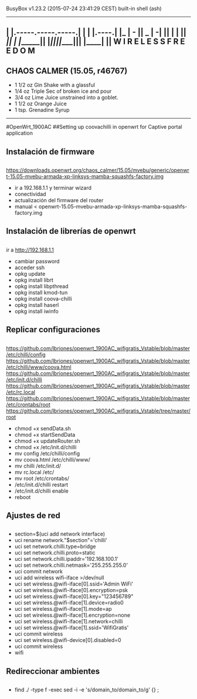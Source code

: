 
BusyBox v1.23.2 (2015-07-24 23:41:29 CEST) built-in shell (ash)

  _______                     ________        __
 |       |.-----.-----.-----.|  |  |  |.----.|  |_
 |   -   ||  _  |  -__|     ||  |  |  ||   _||   _|
 |_______||   __|_____|__|__||________||__|  |____|
          |__| W I R E L E S S   F R E E D O M
 -----------------------------------------------------
 CHAOS CALMER (15.05, r46767)
 -----------------------------------------------------
  * 1 1/2 oz Gin            Shake with a glassful
  * 1/4 oz Triple Sec       of broken ice and pour
  * 3/4 oz Lime Juice       unstrained into a goblet.
  * 1 1/2 oz Orange Juice
  * 1 tsp. Grenadine Syrup
 -----------------------------------------------------


#OpenWrt_1900AC
##Setting up coovachilli in openwrt for Captive portal application

## Instalación de firmware
##

https://downloads.openwrt.org/chaos_calmer/15.05/mvebu/generic/openwrt-15.05-mvebu-armada-xp-linksys-mamba-squashfs-factory.img

- ir a 192.168.1.1 y terminar wizard
- conectividad
- actualización del firmware del router
- manual < openwrt-15.05-mvebu-armada-xp-linksys-mamba-squashfs-factory.img

## Instalación de librerías de openwrt
##

ir a http://192.168.1.1
- cambiar password
- acceder ssh
- opkg update
- opkg install librt
- opkg install libpthread
- opkg install kmod-tun
- opkg install coova-chilli
- opkg install haserl
- opkg install iwinfo

## Replicar configuraciones
##

https://github.com/lbriones/openwrt_1900AC_wifigratis_Vstable/blob/master/etc/chilli/config
https://github.com/lbriones/openwrt_1900AC_wifigratis_Vstable/blob/master/etc/chilli/www/coova.html
https://github.com/lbriones/openwrt_1900AC_wifigratis_Vstable/blob/master/etc/init.d/chilli
https://github.com/lbriones/openwrt_1900AC_wifigratis_Vstable/blob/master/etc/rc.local
https://github.com/lbriones/openwrt_1900AC_wifigratis_Vstable/blob/master/etc/crontabs/root
https://github.com/lbriones/openwrt_1900AC_wifigratis_Vstable/tree/master/root

- chmod +x sendData.sh
- chmod +x startSendData
- chmod +x updateRouter.sh
- chmod +x /etc/init.d/chilli
- mv config     /etc/chilli/config
- mv coova.html /etc/chilli/www/
- mv chilli     /etc/init.d/
- mv rc.local   /etc/
- mv root       /etc/crontabs/
- /etc/init.d/chilli restart
- /etc/init.d/chilli enable
- reboot

## Ajustes de red
##

- section=$(uci add network interface)
- uci rename network."$section"='chilli'
- uci set network.chilli.type=bridge
- uci set network.chilli.proto=static
- uci set network.chilli.ipaddr='192.168.100.1'
- uci set network.chilli.netmask='255.255.255.0'
- uci commit network
- uci add wireless wifi-iface >/dev/null
- uci set wireless.@wifi-iface[0].ssid='Admin WiFi'
- uci set wireless.@wifi-iface[0].encryption=psk
- uci set wireless.@wifi-iface[0].key="123456789"
- uci set wireless.@wifi-iface[1].device=radio0
- uci set wireless.@wifi-iface[1].mode=ap
- uci set wireless.@wifi-iface[1].encryption=none
- uci set wireless.@wifi-iface[1].network=chilli
- uci set wireless.@wifi-iface[1].ssid='WifiGratis'
- uci commit wireless
- uci set wireless.@wifi-device[0].disabled=0
- uci commit wireless
- wifi

## Redireccionar ambientes
##

- find ./ -type f -exec sed -i -e 's/domain_to/domain_to/g' {} \;

